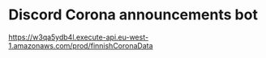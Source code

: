# Discord Corona announcements bot

https://w3qa5ydb4l.execute-api.eu-west-1.amazonaws.com/prod/finnishCoronaData
